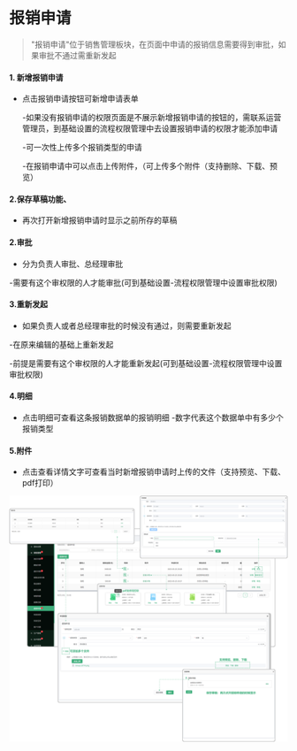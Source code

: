 # 报销申请

> "报销申请"位于销售管理板块，在页面中申请的报销信息需要得到审批，如果审批不通过需重新发起

#### 1. 新增报销申请

* 点击报销申请按钮可新增申请表单
   
   -如果没有报销申请的权限页面是不展示新增报销申请的按钮的，需联系运营管理员，到基础设置的流程权限管理中去设置报销申请的权限才能添加申请

  -可一次性上传多个报销类型的申请

  -在报销申请中可以点击上传附件，（可上传多个附件（支持删除、下载、预览）

#### 2.保存草稿功能、

* 再次打开新增报销申请时显示之前所存的草稿
 

#### 2.审批

* 分为负责人审批、总经理审批

 -需要有这个审权限的人才能审批(可到基础设置-流程权限管理中设置审批权限)
 
#### 3.重新发起

* 如果负责人或者总经理审批的时候没有通过，则需要重新发起

 -在原来编辑的基础上重新发起

 -前提是需要有这个审权限的人才能重新发起(可到基础设置-流程权限管理中设置审批权限)

#### 4.明细

* 点击明细可查看这条报销数据单的报销明细
 -数字代表这个数据单中有多少个报销类型

#### 5.附件

* 点击查看详情文字可查看当时新增报销申请时上传的文件（支持预览、下载、pdf打印）


![如图所示](../file/bxsq.png)